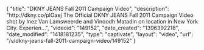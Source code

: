{
    "title": "DKNY JEANS Fall 2011 Campaign Video",
    "description": "http:\/\/dkny.co\/plOaej The Official DKNY JEANS Fall 2011 Campaign Video shot by Inez Van Lamsweerde and Vinoodh Matadin on location in New York City. Experien...",
    "videoid": "149152",
    "date_created": "1396392218",
    "date_modified": "1418181235",
    "type": "captivate",
    "layout": "video",
    "url": "\/v\/dkny-jeans-fall-2011-campaign-video\/149152"
}
